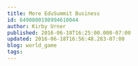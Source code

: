 ```yaml
---
title: More EduSummit Business
id: 6490800198994610044
author: Kirby Urner
published: 2016-06-18T16:25:00.000-07:00
updated: 2016-06-18T16:56:48.283-07:00
blog: world_game
tags: 
---
```


